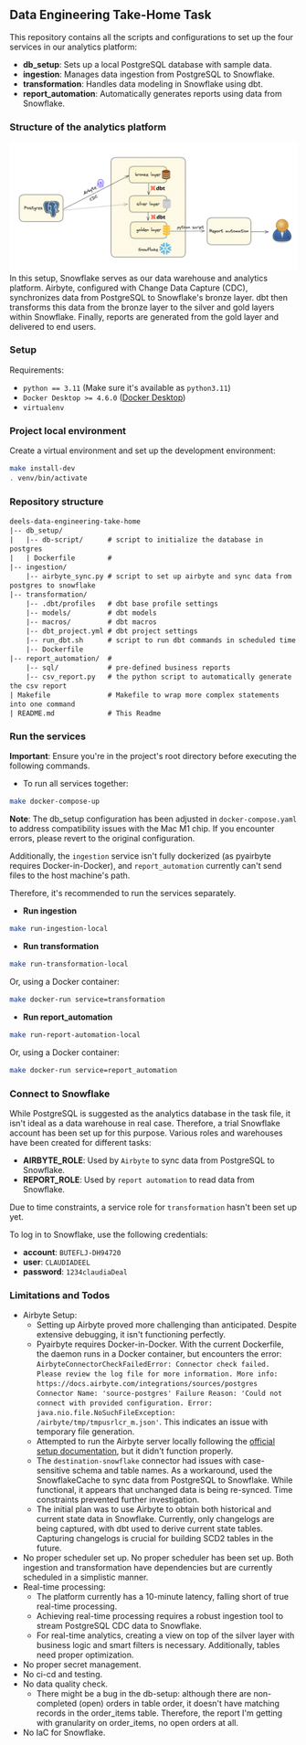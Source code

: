 ## Data Engineering Take-Home Task
This repository contains all the scripts and configurations to set up the four services in our analytics platform:
- **db_setup**: Sets up a local PostgreSQL database with sample data.
- **ingestion**: Manages data ingestion from PostgreSQL to Snowflake.
- **transformation**: Handles data modeling in Snowflake using dbt.
- **report_automation**: Automatically generates reports using data from Snowflake.

### Structure of the analytics platform

![Infrastructure](./diagrams/infrastructure.png)
In this setup, Snowflake serves as our data warehouse and analytics platform. Airbyte, configured with Change Data Capture (CDC), synchronizes data from PostgreSQL to Snowflake's bronze layer. dbt then transforms this data from the bronze layer to the silver and gold layers within Snowflake. Finally, reports are generated from the gold layer and delivered to end users.

### Setup
Requirements:
* `python == 3.11` (Make sure it's available as `python3.11`)
* `Docker Desktop >= 4.6.0` ([Docker Desktop](https://docs.docker.com/desktop/))
* `virtualenv`

### Project local environment
Create a virtual environment and set up the development environment:
```bash
make install-dev
. venv/bin/activate
```

### Repository structure
```
deels-data-engineering-take-home
|-- db_setup/           
|   |-- db-script/      # script to initialize the database in postgres
|   | Dockerfile        # 
|-- ingestion/          
    |-- airbyte_sync.py # script to set up airbyte and sync data from postgres to snowflake
|-- transformation/     
    |-- .dbt/profiles   # dbt base profile settings
    |-- models/         # dbt models
    |-- macros/         # dbt macros
    |-- dbt_project.yml # dbt project settings
    |-- run_dbt.sh      # script to run dbt commands in scheduled time
    |-- Dockerfile      
|-- report_automation/  # 
    |-- sql/            # pre-defined business reports
    |-- csv_report.py   # the python script to automatically generate the csv report
| Makefile              # Makefile to wrap more complex statements into one command
| README.md             # This Readme
```


### Run the services
**Important**: Ensure you're in the project's root directory before executing the following commands.
- To run all services together:
```bash
make docker-compose-up
```
**Note**: The db_setup configuration has been adjusted in `docker-compose.yaml` to address compatibility issues with the Mac M1 chip. If you encounter errors, please revert to the original configuration.

Additionally, the `ingestion` service isn't fully dockerized (as pyairbyte requires Docker-in-Docker), and `report_automation` currently can't send files to the host machine's path.

Therefore, it's recommended to run the services separately.
- **Run ingestion**
```bash
make run-ingestion-local
```
- **Run transformation**
```bash
make run-transformation-local
``` 
Or, using a Docker container:
```bash
make docker-run service=transformation
```
- **Run report_automation**
```bash
make run-report-automation-local
``` 
Or, using a Docker container:
```bash
make docker-run service=report_automation
```
### Connect to Snowflake
While PostgreSQL is suggested as the analytics database in the task file, it isn't ideal as a data warehouse in real case. Therefore, a trial Snowflake account has been set up for this purpose.
Various roles and warehouses have been created for different tasks:
- **AIRBYTE_ROLE**: Used by `Airbyte` to sync data from PostgreSQL to Snowflake.
- **REPORT_ROLE**: Used by `report automation` to read data from Snowflake.

Due to time constraints, a service role for `transformation` hasn't been set up yet.

To log in to Snowflake, use the following credentials:

- **account**: `BUTEFLJ-DH94720`
- **user**: `CLAUDIADEEL`
- **password**: `1234claudiaDeal`


### Limitations and Todos
- Airbyte Setup:
  - Setting up Airbyte proved more challenging than anticipated. Despite extensive debugging, it isn't functioning perfectly.
  - Pyairbyte requires Docker-in-Docker. With the current Dockerfile, the daemon runs in a Docker container, but encounters the error: `AirbyteConnectorCheckFailedError: Connector check failed.
    Please review the log file for more information.
    More info: https://docs.airbyte.com/integrations/sources/postgres
    Connector Name: 'source-postgres'
    Failure Reason: 'Could not connect with provided configuration. Error: java.nio.file.NoSuchFileException: /airbyte/tmp/tmpusrlcr_m.json'`. 
    This indicates an issue with temporary file generation.
  - Attempted to run the Airbyte server locally following the [official setup documentation](https://docs.airbyte.com/using-airbyte/getting-started/oss-quickstart), but it didn't function properly.
  - The `destination-snowflake` connector had issues with case-sensitive schema and table names. As a workaround, used the SnowflakeCache to sync data from PostgreSQL to Snowflake. While functional, it appears that unchanged data is being re-synced. Time constraints prevented further investigation.
  - The initial plan was to use Airbyte to obtain both historical and current state data in Snowflake. Currently, only changelogs are being captured, with dbt used to derive current state tables. Capturing changelogs is crucial for building SCD2 tables in the future.
- No proper scheduler set up. No proper scheduler has been set up. Both ingestion and transformation have dependencies but are currently scheduled in a simplistic manner.
- Real-time processing:
  - The platform currently has a 10-minute latency, falling short of true real-time processing.
  - Achieving real-time processing requires a robust ingestion tool to stream PostgreSQL CDC data to Snowflake.
  - For real-time analytics, creating a view on top of the silver layer with business logic and smart filters is necessary. Additionally, tables need proper optimization.
- No proper secret management.
- No ci-cd and testing.
- No data quality check.
  - There might be a bug in the db-setup: although there are non-completed (open) orders in table order, it doesn't have matching records in the order_items table. Therefore, the report I'm getting with granularity on order_items, no open orders at all.
- No IaC for Snowflake.
